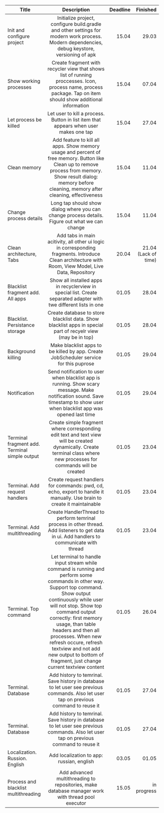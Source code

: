 | Title           |      Description      |  Deadline | Finished |
|----------------------|:---------------------:|-------:|------:|
| Init and configure project |  Initialize project, configure build.gradle and other settings for modern work process. Modern dependencies, debug keystore, versioning of apk | 15.04 | 29.03 |
| Show working processes |  Create fragment with recycler view that shows list of running proccesses. Icon, process name, process package. Tap on item should show additional information | 15.04 | 07.04 |
| Let process be killed |  Let user to kill a process. Button in list item that appears when user makes one tap | 15.04 | 27.04 |
| Clean memory |  Add feature to kill all apps. Show memory usage and percent of free memory. Button like Clean up to remove process from memory. Show result dialog: memory before cleaning, memory after cleaning, effectiveness | 15.04 | 11.04 |
| Change process details |  Long tap should show dialog where you can change process details. Figure out what we can change | 15.04 | 11.04 |
| Clean architecture, Tabs | Add tabs in main acitivity, all other ui logic in corresponding fragments. Introduce Clean architecture with Room, View Model, Live Data, Repository | 20.04 | 21.04 (Lack of time) |
| Blacklist fragment add. All apps | Show all installed apps in recyclerview in special list. Create separated adapter with twe different lists in one  | 01.05 | 28.04 |
| Blacklist. Persistance storage | Create database to store blacklist data. Show blacklist apps in special part of recyelr view (may be in top)  | 01.05 | 28.04 |
| Background killing |  Make blacklist apps to be killed by app. Create JobScheduler service for this puprose | 01.05 | 29.04 |
| Notification |  Send notification to user when blacklist app is running. Show scary message. Make notification sound. Save timestamp to show user when blacklist app was opened last time | 01.05 | 29.04 |
| Terminal fragment add. Terminal simple output | Create simple fragment where corresponding edit text and text view will be created dynamically. Create terminal class where new processes for commands will be created | 01.05 | 23.04 |
| Terminal. Add request handlers | Create request handlers for commands: pwd, cd, echo, export to handle it manually. Use brain to create it maintainable | 01.05 | 23.04 |
| Terminal. Add multithreading | Create HandlerThread to perform temrinal process in other thread. Add listeners to get data in ui. Add handlers to communicate with thread | 01.05 | 23.04 |
| Terminal. Top command | Let terminal to handle input stream while command is running and perform some commands in other way. Support top command. Show output continuously while user will not stop. Show top command output correctly: first memory usage, than table headers and then all processes. When new refresh occure, refresh textview and not add new output to bottom of fragment, just change current textview content | 01.05 | 26.04 |
| Terminal. Database | Add history to temrinal. Save history in database to let user see previous commands. Also let user tap on previous command to reuse it | 01.05 | 27.04 |
| Terminal. Database | Add history to temrinal. Save history in database to let user see previous commands. Also let user tap on previous command to reuse it | 01.05 | 27.04 |
| Localization. Russion. English | Add localization to app: russian, english |  03.05 | 01.05 |
| Process and blacklist multithreading | Add advanced multithreading to repositories, make database manager work with thread pool executor |  15.05 | in progress |
